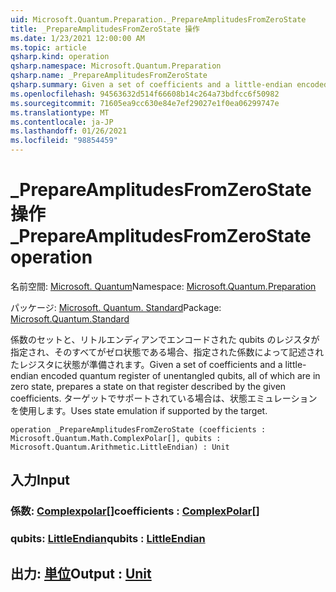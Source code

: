 ```yaml
---
uid: Microsoft.Quantum.Preparation._PrepareAmplitudesFromZeroState
title: _PrepareAmplitudesFromZeroState 操作
ms.date: 1/23/2021 12:00:00 AM
ms.topic: article
qsharp.kind: operation
qsharp.namespace: Microsoft.Quantum.Preparation
qsharp.name: _PrepareAmplitudesFromZeroState
qsharp.summary: Given a set of coefficients and a little-endian encoded quantum register of unentangled qubits, all of which are in zero state, prepares a state on that register described by the given coefficients. Uses state emulation if supported by the target.
ms.openlocfilehash: 94563632d514f66608b14c264a73bdfcc6f50982
ms.sourcegitcommit: 71605ea9cc630e84e7ef29027e1f0ea06299747e
ms.translationtype: MT
ms.contentlocale: ja-JP
ms.lasthandoff: 01/26/2021
ms.locfileid: "98854459"
---
```

# <a name="_prepareamplitudesfromzerostate-operation"></a><span data-ttu-id="08946-102">_PrepareAmplitudesFromZeroState 操作</span><span class="sxs-lookup"><span data-stu-id="08946-102">_PrepareAmplitudesFromZeroState operation</span></span>

<span data-ttu-id="08946-103">名前空間: [Microsoft. Quantum](xref:Microsoft.Quantum.Preparation)</span><span class="sxs-lookup"><span data-stu-id="08946-103">Namespace: [Microsoft.Quantum.Preparation](xref:Microsoft.Quantum.Preparation)</span></span>

<span data-ttu-id="08946-104">パッケージ: [Microsoft. Quantum. Standard](https://nuget.org/packages/Microsoft.Quantum.Standard)</span><span class="sxs-lookup"><span data-stu-id="08946-104">Package: [Microsoft.Quantum.Standard](https://nuget.org/packages/Microsoft.Quantum.Standard)</span></span>


<span data-ttu-id="08946-105">係数のセットと、リトルエンディアンでエンコードされた qubits のレジスタが指定され、そのすべてがゼロ状態である場合、指定された係数によって記述されたレジスタに状態が準備されます。</span><span class="sxs-lookup"><span data-stu-id="08946-105">Given a set of coefficients and a little-endian encoded quantum register of unentangled qubits, all of which are in zero state, prepares a state on that register described by the given coefficients.</span></span> <span data-ttu-id="08946-106">ターゲットでサポートされている場合は、状態エミュレーションを使用します。</span><span class="sxs-lookup"><span data-stu-id="08946-106">Uses state emulation if supported by the target.</span></span>

```qsharp
operation _PrepareAmplitudesFromZeroState (coefficients : Microsoft.Quantum.Math.ComplexPolar[], qubits : Microsoft.Quantum.Arithmetic.LittleEndian) : Unit
```


## <a name="input"></a><span data-ttu-id="08946-107">入力</span><span class="sxs-lookup"><span data-stu-id="08946-107">Input</span></span>

### <a name="coefficients--complexpolar"></a><span data-ttu-id="08946-108">係数: [Complexpolar](xref:Microsoft.Quantum.Math.ComplexPolar)[]</span><span class="sxs-lookup"><span data-stu-id="08946-108">coefficients : [ComplexPolar](xref:Microsoft.Quantum.Math.ComplexPolar)[]</span></span>




### <a name="qubits--littleendian"></a><span data-ttu-id="08946-109">qubits: [LittleEndian](xref:Microsoft.Quantum.Arithmetic.LittleEndian)</span><span class="sxs-lookup"><span data-stu-id="08946-109">qubits : [LittleEndian](xref:Microsoft.Quantum.Arithmetic.LittleEndian)</span></span>





## <a name="output--unit"></a><span data-ttu-id="08946-110">出力: [単位](xref:microsoft.quantum.lang-ref.unit)</span><span class="sxs-lookup"><span data-stu-id="08946-110">Output : [Unit](xref:microsoft.quantum.lang-ref.unit)</span></span>

